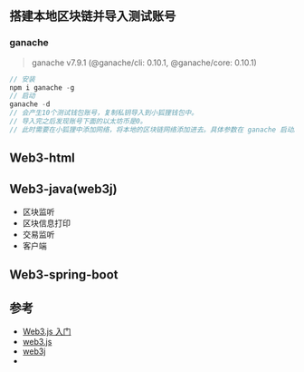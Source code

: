 ## 搭建本地区块链并导入测试账号

### ganache

> ganache v7.9.1 (@ganache/cli: 0.10.1, @ganache/core: 0.10.1)

```js
// 安装
npm i ganache -g
// 启动
ganache -d
// 会产生10个测试钱包账号，复制私钥导入到小狐狸钱包中。
// 导入完之后发现账号下面的以太坊币是0。
// 此时需要在小狐狸中添加网络，将本地的区块链网络添加进去。具体参数在 ganache 启动所在终端中已经打印。
```



## Web3-html



## Web3-java(web3j)

- 区块监听
- 区块信息打印
- 交易监听
- 客户端



## Web3-spring-boot









## 参考

- [Web3.js 入门](https://learnblockchain.cn/docs/web3.js/getting-started.html#web3-js)
- [web3.js](https://github.com/web3/web3.js)
- [web3j](https://github.com/web3j/web3j)
- 
